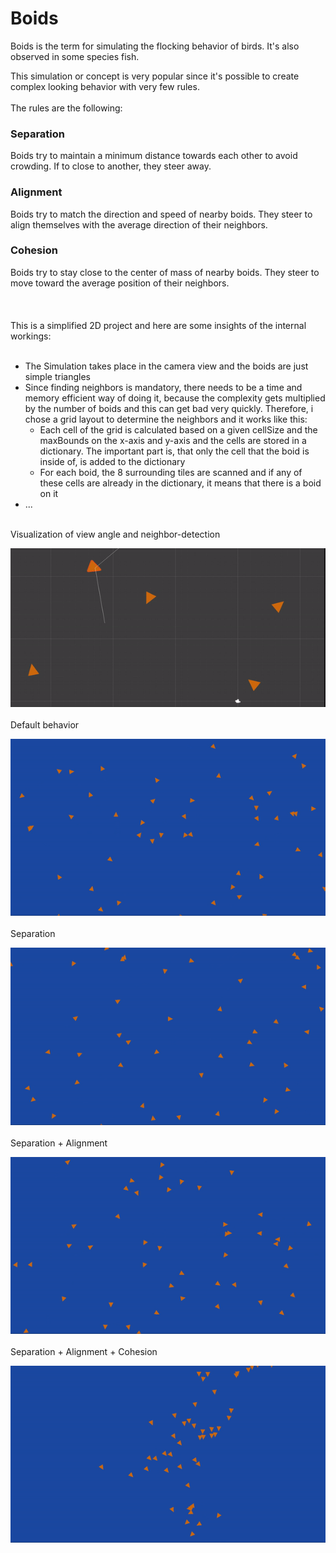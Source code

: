 # Boids
Boids is the term for simulating the flocking behavior of birds. It's also observed in some species fish.

This simulation or concept is very popular since it's possible to create complex looking behavior with very few rules.<br><br>
The rules are the following:

<h3>Separation</h3>
Boids try to maintain a minimum distance towards each other to avoid crowding. If to close to another, they steer away.
<br>
<h3>Alignment</h3>
Boids try to match the direction and speed of nearby boids. They steer to align themselves with the average direction of their neighbors.
<br>
<h3>Cohesion</h3>
Boids try to stay close to the center of mass of nearby boids. They steer to move toward the average position of their neighbors.
<br><br><br><br>
This is a simplified 2D project and here are some insights of the internal workings:
<br><br>
<ul>
 <li>The Simulation takes place in the camera view and the boids are just simple triangles</li>
 <li>Since finding neighbors is mandatory, there needs to be a time and memory efficient way of doing it, because the complexity gets multiplied by the number of boids and this can get bad very quickly. Therefore, i chose a grid layout to determine the neighbors and it works like this: 
    <ul>
     <li>Each cell of the grid is calculated based on a given cellSize and the maxBounds on the x-axis and y-axis and the cells are stored in a dictionary. The important part is, that only the cell that the boid is inside of, is added to the dictionary
     </li>
     <li>For each boid, the 8 surrounding tiles are scanned and if any of these cells are already in the dictionary, it means that there is a boid on it</li>
    </ul> 
  <li>...</li>
</ul>
<br>
Visualization of view angle and neighbor-detection<br>

![](https://github.com/rtatlisu/Boids/blob/main/BoidGif1.gif)
<br>
<br>
Default behavior

![](https://github.com/rtatlisu/Boids/blob/main/BoidGif2.gif)
<br><br>
Separation

![](https://github.com/rtatlisu/Boids/blob/main/BoidGif5.gif)
<br><br>
Separation + Alignment

![](https://github.com/rtatlisu/Boids/blob/main/BoidGif3.gif)
<br><br>
Separation + Alignment + Cohesion

![](https://github.com/rtatlisu/Boids/blob/main/BoidGif4.gif)









